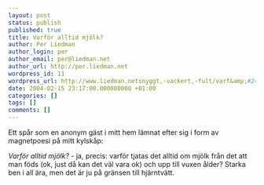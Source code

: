 ```yaml
---
layout: post
status: publish
published: true
title: Varför alltid mjölk?
author: Per Liedman
author_login: per
author_email: per@liedman.net
author_url: http://per.liedman.net
wordpress_id: 11
wordpress_url: http://www.liedman.netsnyggt,-vackert,-fult/varf&amp;#246;r-alltid-mj&amp;#246;lk?/
date: 2004-02-15 23:17:00.000000000 +01:00
categories: []
tags: []
comments: []
---
```

Ett spår som en anonym gäst i mitt hem lämnat efter sig i form av magnetpoesi på mitt kylskåp:

<i>Varför alltid mjölk?</i> - ja, precis: varför tjatas det alltid om mjölk från det att man föds (ok, just då kan det väl vara ok) och upp till vuxen ålder? Starka ben i all ära, men det är ju på gränsen till hjärntvätt.
